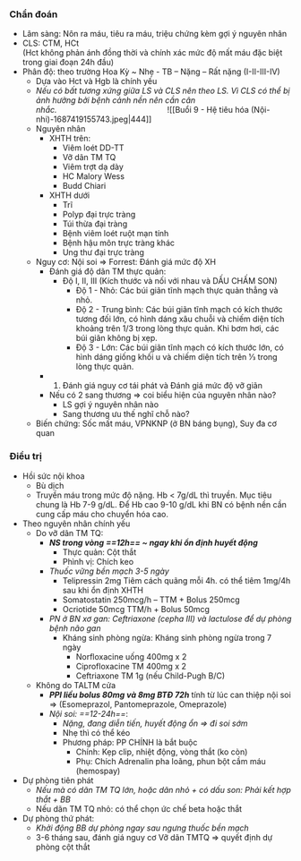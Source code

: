 ### Chẩn đoán
- Lâm sàng: Nôn ra máu, tiêu ra máu, triệu chứng kèm gợi ý nguyên nhân
- CLS: CTM, HCt  
(Hct không phản ánh đồng thời và chính xác mức độ mất máu đặc biệt trong giai đoạn 24h đầu)
- Phân độ: theo trường Hoa Kỳ ~ Nhẹ - TB – Nặng – Rất nặng (I-II-III-IV)
	- Dựa vào Hct và Hgb là chính yếu
	- _Nếu có bất tương xứng giữa LS và CLS nên theo LS. Vì CLS có thể bị ảnh hưởng bởi bệnh cảnh nền nên cần cân nhắc._                                                 
	![[Buổi 9 - Hệ tiêu hóa (Nội-nhi)-1687419155743.jpeg|444]]
	- Nguyên nhân
		- XHTH trên:
			- Viêm loét DD-TT
			- Vỡ dãn TM TQ
			- Viêm trợt dạ dày
			- HC Malory Wess
			- Budd Chiari
		- XHTH dưới
			- Trĩ
			- Polyp đại trực tràng
			- Túi thừa đại tràng
			- Bệnh viêm loét ruột mạn tính
			- Bệnh hậu môn trực tràng khác
			- Ung thư đại trực tràng
	- Nguy cơ: Nội soi => Forrest: Đánh giá mức độ XH
		- Đánh giá độ dãn TM thực quản:
			- Độ I, II, III (Kích thước và nối với nhau và DẤU CHẤM SON)
				- Độ 1 - Nhỏ: Các búi giãn tĩnh mạch thực quản thẳng và nhỏ.
				- Độ 2 - Trung bình: Các búi giãn tĩnh mạch có kích thước tương đối lớn, có hình dáng xâu chuỗi và chiếm diện tích khoảng trên 1/3 trong lòng thực quản. Khi bơm hơi, các búi giãn không bị xẹp.
				- Độ 3 - Lớn: Các búi giãn tĩnh mạch có kích thước lớn, có hình dáng giống khối u và chiếm diện tích trên 1⁄3 trong lòng thực quản.
		- 1. Đánh giá nguy cơ tái phát và Đánh giá mức độ vỡ giãn
		- Nếu có 2 sang thương => coi biểu hiện của nguyên nhân nào?
			- LS gợi ý nguyên nhân nào
			- Sang thương ưu thế nghĩ chỗ nào?
	- Biến chứng: Sốc mất máu, VPNKNP (ở BN báng bụng), Suy đa cơ quan
### Điều trị
- Hồi sức nội khoa
	- Bù dịch
	- Truyền máu trong mức độ nặng. Hb < 7g/dL thì truyền. Mục tiêu chung là Hb 7-9 g/dL. Để Hb cao 9-10 g/dL khi BN có bệnh nền cần cung cấp máu cho chuyển hóa cao.
- Theo nguyên nhân chính yếu
	- Do vỡ dãn TM TQ:
		- **_NS trong vòng ==12h== ~ ngay khi ổn định huyết động_**
			- Thực quản: Cột thắt
			- Phình vị: Chích keo
		- _Thuốc vững bền mạch 3-5 ngày_
			- Telipressin 2mg Tiêm cách quãng mỗi 4h. có thể tiêm 1mg/4h sau khi ổn định XHTH
			- Somatostatin 250mcg/h – TTM + Bolus 250mcg
			- Ocriotide 50mcg TTM/h + Bolus 50mcg
		- _PN ở BN xơ gan: Ceftriaxone (cepha III) và lactulose để dự phòng bệnh não gan_
			- Kháng sinh phòng ngừa: Kháng sinh phòng ngừa trong 7 ngày
				- Norfloxacine uống 400mg x 2
				- Ciprofloxacine TM 400mg x 2
				- Ceftriaxone TM 1g (nếu Child-Pugh B/C)
	- Không do TALTM cửa
		- **_PPI liều bolus 80mg và 8mg BTĐ 72h_** tính từ lúc can thiệp nội soi => (Esomeprazol, Pantomeprazole, Omeprazole)
		- _Nội soi: ==12-24h==_:
			- _Nặng, đang diễn tiến, huyết động ổn => đi soi sớm_
			- Nhẹ thì có thể kéo
			- Phương pháp: PP CHÍNH là bắt buộc
				- Chính: Kẹp clip, nhiệt động, vòng thắt (ko còn)
				- Phụ: Chích Adrenalin pha loãng, phun bột cầm máu (hemospay)
- Dự phòng tiên phát
	- _Nếu mà có dãn TM TQ lớn, hoặc dãn nhỏ + có dấu son: Phải kết hợp thắt + BB_
	- Nếu dãn TM TQ nhỏ: có thể chọn ức chế beta hoặc thắt
- Dự phòng thứ phát:
	- _Khởi động BB dự phòng ngay sau ngưng thuốc bền mạch_
	- 3-6 tháng sau, đánh giá nguy cơ Vỡ dãn TMTQ => quyết định dự phòng cột thắt